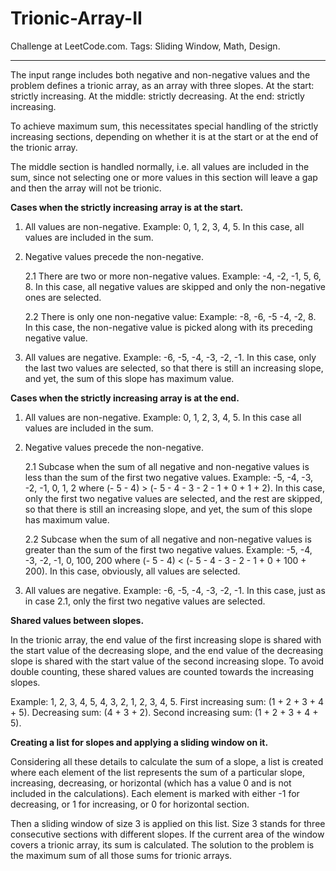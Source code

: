 # Trionic-Array-II
Challenge at LeetCode.com. Tags: Sliding Window, Math, Design.

----------------------------------------------------------------------------------------------------------------------------------------------------------------

The input range includes both negative and non-negative values and the problem defines a trionic array, as an array with three slopes. At the start: strictly increasing. At the middle: strictly decreasing. At the end: strictly increasing. 

To achieve maximum sum, this necessitates special handling of the strictly increasing sections, depending on whether it is at the start or at the end of the trionic array. 

The middle section is handled normally, i.e. all values are included in the sum, since not selecting one or more values in this section will leave a gap and then the array will not be trionic. 


**Cases when the strictly increasing array is at the start.**

1.	All values are non-negative. Example: 0, 1, 2, 3, 4, 5.
In this case, all values are included in the sum.

2.	Negative values precede the non-negative.

  	2.1   There are two or more non-negative values. Example: -4, -2, -1, 5, 6, 8.
In this case, all negative values are skipped and only the non-negative ones are selected.

    2.2	 There is only one non-negative value: Example: -8, -6, -5 -4, -2, 8.
In this case, the non-negative value is picked along with its preceding negative value.

4.	All values are negative. Example: -6, -5, -4, -3, -2, -1.
In this case, only the last two values are selected, so that there is still an increasing slope,
and yet, the sum of this slope has maximum value.


**Cases when the strictly increasing array is at the end.**

1.	All values are non-negative. Example: 0, 1, 2, 3, 4, 5.
In this case all values are included in the sum.

2.	Negative values precede the non-negative.

  	2.1	Subcase when the sum of all negative and non-negative values is less than the sum of the
first two negative values. Example: -5, -4, -3, -2, -1, 0, 1, 2 where (- 5 - 4) > (- 5 - 4 - 3 - 2 - 1 + 0 + 1 + 2).
In this case, only the first two negative values are selected, and the rest are skipped, so that there is still an increasing slope, and yet, the sum of this slope has maximum value.

    2.2	Subcase when the sum of all negative and non-negative values is greater than the sum of the
first two negative values. Example: -5, -4, -3, -2, -1, 0, 100, 200 where (- 5 - 4) < (- 5 - 4 - 3 - 2 - 1 + 0 + 100 + 200). In this case, obviously, all values are selected.


3.	All values are negative. Example: -6, -5, -4, -3, -2, -1.
In this case, just as in case 2.1, only the first two negative values are selected.

**Shared values between slopes.**

In the trionic array, the end value of the first increasing slope is shared with the start value of the decreasing slope, and the end value of the decreasing slope is shared with the start value of the second increasing slope. To avoid double counting, these shared values are counted towards the increasing slopes. 

Example: 1, 2, 3, 4, 5, 4, 3, 2, 1, 2, 3, 4, 5. 
First increasing sum: (1 + 2 + 3 + 4 + 5). Decreasing sum: (4 + 3 + 2). Second increasing sum: (1 + 2 + 3 + 4 + 5). 

**Creating a list for slopes and applying a sliding window on it.**

Considering all these details to calculate the sum of a slope, a list is created where each element of the list represents the sum of a particular slope, increasing, decreasing, or horizontal (which has a value 0 and is not included in the calculations). Each element is marked with either -1 for decreasing, or 1 for increasing, or 0 for horizontal section. 

Then a sliding window of size 3 is applied on this list. Size 3 stands for three consecutive sections with different slopes. If the current area of the window covers a trionic array, its sum is calculated. The solution to the problem is the maximum sum of all those sums for trionic arrays. 

